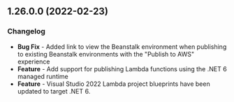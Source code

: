 ## 1.26.0.0 (2022-02-23)

### Changelog
- **Bug Fix** - Added link to view the Beanstalk environment when publishing to existing Beanstalk environments with the "Publish to AWS" experience
- **Feature** - Add support for publishing Lambda functions using the .NET 6 managed runtime
- **Feature** - Visual Studio 2022 Lambda project blueprints have been updated to target .NET 6.